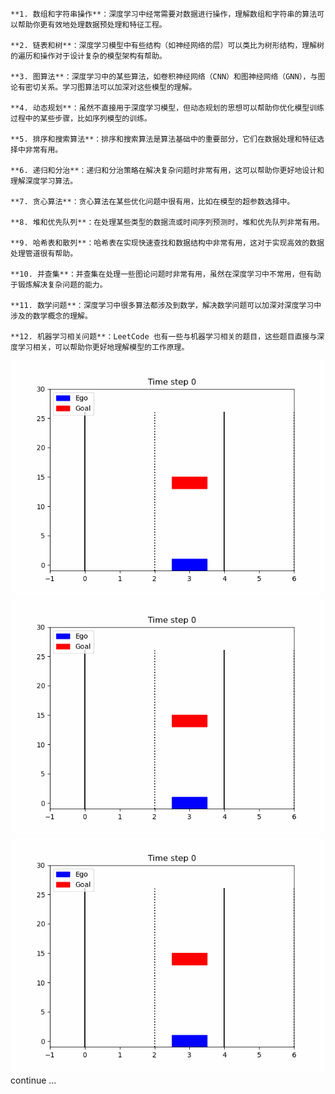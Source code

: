 

    **1. 数组和字符串操作**：深度学习中经常需要对数据进行操作，理解数组和字符串的算法可以帮助你更有效地处理数据预处理和特征工程。

    **2. 链表和树**：深度学习模型中有些结构（如神经网络的层）可以类比为树形结构，理解树的遍历和操作对于设计复杂的模型架构有帮助。

    **3. 图算法**：深度学习中的某些算法，如卷积神经网络（CNN）和图神经网络（GNN），与图论有密切关系。学习图算法可以加深对这些模型的理解。

    **4. 动态规划**：虽然不直接用于深度学习模型，但动态规划的思想可以帮助你优化模型训练过程中的某些步骤，比如序列模型的训练。

    **5. 排序和搜索算法**：排序和搜索算法是算法基础中的重要部分，它们在数据处理和特征选择中非常有用。

    **6. 递归和分治**：递归和分治策略在解决复杂问题时非常有用，这可以帮助你更好地设计和理解深度学习算法。

    **7. 贪心算法**：贪心算法在某些优化问题中很有用，比如在模型的超参数选择中。

    **8. 堆和优先队列**：在处理某些类型的数据流或时间序列预测时，堆和优先队列非常有用。

    **9. 哈希表和散列**：哈希表在实现快速查找和数据结构中非常有用，这对于实现高效的数据处理管道很有帮助。

    **10. 并查集**：并查集在处理一些图论问题时非常有用，虽然在深度学习中不常用，但有助于锻炼解决复杂问题的能力。

    **11. 数学问题**：深度学习中很多算法都涉及到数学，解决数学问题可以加深对深度学习中涉及的数学概念的理解。

    **12. 机器学习相关问题**：LeetCode 也有一些与机器学习相关的题目，这些题目直接与深度学习相关，可以帮助你更好地理解模型的工作原理。

![diffusion first generative plan path -- collision](path_planning_colllision.gif)
![diffusion second generative plan path -- NoBypass](path_planning_NoBypass.gif)
![diffusion third generative plan path -- Bypass](path_planning_bypass.gif)
continue ...
